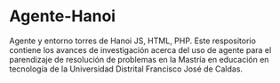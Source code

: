 # Agente-Hanoi
Agente y entorno torres de Hanoi JS, HTML, PHP.
Este respositorio contiene los avances de investigación acerca del uso de agente para el parendizaje de resolución de problemas en la Mastría en educación en tecnología de la Universidad Distrital Francisco José de Caldas.  
